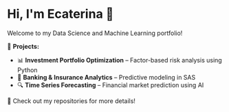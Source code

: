 # Hi, I'm Ecaterina 👋  
Welcome to my Data Science and Machine Learning portfolio!  

🚀 **Projects:**  
- 📊 **Investment Portfolio Optimization** – Factor-based risk analysis using Python  
- 🏦 **Banking & Insurance Analytics** – Predictive modeling in SAS  
- 🔍 **Time Series Forecasting** – Financial market prediction using AI  

📂 Check out my repositories for more details!  
